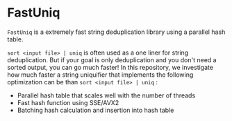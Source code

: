 # FastUniq
`FastUniq` is a extremely fast string deduplication library using a parallel hash table.

`sort <input file> | uniq` is often used as a one liner for string deduplication. 
But if your goal is only deduplication and you don't need a sorted output, you can go much faster! 
In this repository, we investigate how much faster a string uniquifier that implements the following optimization can be than `sort <input file> | uniq` :

- Parallel hash table that scales well with the number of threads
- Fast hash function using SSE/AVX2
- Batching hash calculation and insertion into hash table
